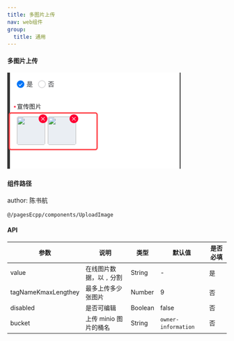 ```yaml
---
title: 多图片上传
nav: web组件
group:
  title: 通用
---
```


#### 多图片上传

![img](./img/unloadImage.png)

#### 组件路径

author: 陈书航

`@/pagesEcpp/components/UploadImage`

#### API

| 参数                | 说明                      | 类型    | 默认值              | 是否必填 |
| ------------------- | ------------------------- | ------- | ------------------- | -------- |
| value               | 在线图片数据，以 `,` 分割 | String  | -                   | 是       |
| tagNameKmaxLengthey | 最多上传多少张图片        | Number  | 9                   | 否       |
| disabled            | 是否可编辑                | Boolean | false               | 否       |
| bucket              | 上传 minio 图片的桶名     | String  | `owner-information` | 否       |
